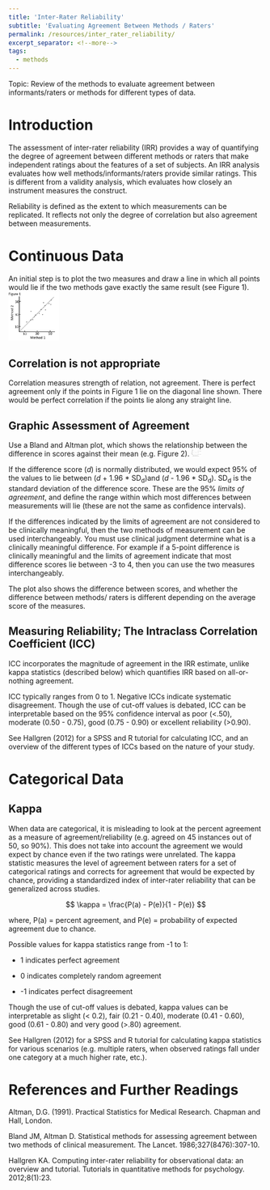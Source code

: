 ```yaml
---
title: 'Inter-Rater Reliability'
subtitle: 'Evaluating Agreement Between Methods / Raters'
permalink: /resources/inter_rater_reliability/
excerpt_separator: <!--more-->
tags:
  - methods
---
```


<!--more-->

Topic: Review of the methods to evaluate agreement between informants/raters or methods for different types of data.

# Introduction

The assessment of inter-rater reliability (IRR) provides a way of quantifying the degree of agreement between different methods or raters that make independent ratings about the features of a set of subjects. An IRR analysis evaluates how well methods/informants/raters provide similar ratings. This is different from a validity analysis, which evaluates how closely an instrument measures the construct.

Reliability is defined as the extent to which measurements can be replicated. It reflects not only the degree of correlation but also agreement between measurements.

# Continuous Data
An initial step is to plot the two measures and draw a line in which all points would lie if the two methods gave exactly the same result (see Figure 1).
<br/><img src='/images/resources/interrater_reliability/fig1.jpg' width="100"><br/>


## Correlation is not appropriate
Correlation measures strength of relation, not agreement.
There is perfect agreement only if the points in Figure 1 lie on the diagonal line shown. There would be perfect correlation if the points lie along any straight line.


## **Graphic Assessment of Agreement**
Use a Bland and Altman plot, which shows the relationship between the difference in scores against their mean (e.g. Figure 2). 
<img src='/images/resources/interrater_reliability/fig2.jpg' width="20"><br/>

If the difference score (*d*) is normally distributed, we would expect 95% of the values to lie between (*d* + 1.96 * SD<sub>d</sub>)and (*d* - 1.96 * SD<sub>d</sub>). SD<sub>d</sub> is the standard deviation of the difference score. These are the 95% *limits of agreement*, and define the range within which most differences between measurements will lie (these are not the same as confidence intervals).

If the differences indicated by the limits of agreement are not considered to be clinically meaningful, then the two methods of measurement can be used interchangeably. You must use clinical judgment determine what is a clinically meaningful difference. For example if a 5-point difference is clinically meaningful and the limits of agreement indicate that most difference scores lie between -3 to 4, then you can use the two measures interchangeably.

The plot also shows the difference between scores, and whether the difference between methods/ raters is different depending on the average score of the measures.



## Measuring Reliability; The Intraclass Correlation Coefficient (ICC)
ICC incorporates the magnitude of agreement in the IRR estimate, unlike kappa statistics (described below) which quantifies IRR based on all-or-nothing agreement.

ICC typically ranges from 0 to 1. Negative ICCs indicate systematic disagreement. Though the use of cut-off values is debated, ICC can be interpretable based on the 95% confidence interval as poor (<.50), moderate (0.50 - 0.75), good (0.75 - 0.90) or excellent reliability (>0.90).

See Hallgren (2012) for a SPSS and R tutorial for calculating ICC, and an overview of the different types of ICCs based on the nature of your study.


# Categorical Data

## Kappa
When data are categorical, it is misleading to look at the percent agreement as a measure of agreement/reliability (e.g. agreed on 45 instances out of 50, so 90%). This does not take into account the agreement we would expect by chance even if the two ratings were unrelated.
The kappa statistic measures the level of agreement between raters for a set of categorical ratings and corrects for agreement that would be expected by chance, providing a standardized index of inter-rater reliability that can be generalized across studies.

$$ \kappa = \frac{P(a) - P(e)}{1 - P(e)} $$

where, P(a) = percent agreement, and P(e) = probability of expected agreement due to chance.

Possible values for kappa statistics range from -1 to 1:

-   1 indicates perfect agreement

-   0 indicates completely random agreement

-   -1 indicates perfect disagreement

Though the use of cut-off values is debated, kappa values can be interpretable as slight (< 0.2), fair (0.21 - 0.40), moderate (0.41 - 0.60), good (0.61 - 0.80) and very good (>.80) agreement.

See Hallgren (2012) for a SPSS and R tutorial for calculating kappa statistics for various scenarios (e.g. multiple raters, when observed ratings fall under one category at a much higher rate, etc.).


# References and Further Readings

Altman, D.G. (1991). Practical Statistics for Medical Research. Chapman and Hall, London.

Bland JM, Altman D. Statistical methods for assessing agreement between two methods of clinical measurement. The Lancet. 1986;327(8476):307-10.

Hallgren KA. Computing inter-rater reliability for observational data: an overview and tutorial. Tutorials in quantitative methods for psychology. 2012;8(1):23.
